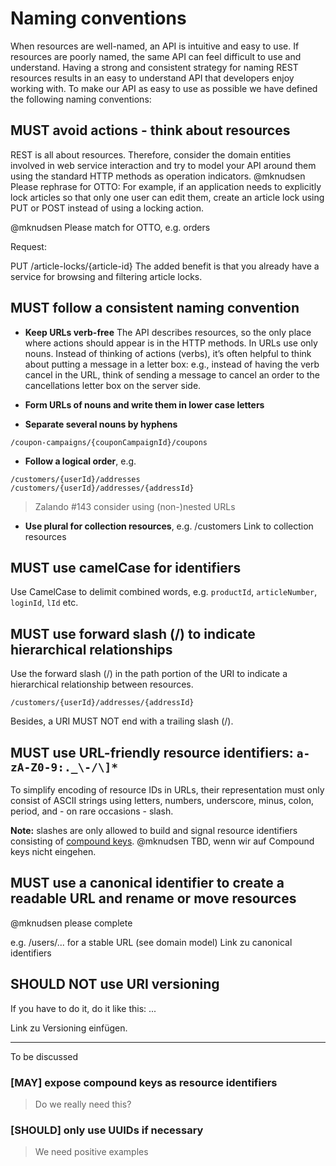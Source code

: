 # Naming conventions

When resources are well-named, an API is intuitive and easy to use.
If resources are poorly named, the same API can feel difficult to use and understand.
Having a strong and consistent strategy for naming REST resources results in an easy to understand API that developers enjoy working with.
To make our API as easy to use as possible we have defined the following naming conventions:

## MUST avoid actions - think about resources

REST is all about resources.
Therefore, consider the domain entities involved in web service interaction and try to model your API around them using the standard HTTP methods as operation indicators.
@mknudsen Please rephrase for OTTO: For example, if an application needs to explicitly lock articles so that only one user can edit them, create an article lock using PUT or POST instead of using a locking action.

@mknudsen Please match for OTTO, e.g. orders 

Request:

PUT /article-locks/{article-id}
The added benefit is that you already have a service for browsing and filtering article locks.

## MUST follow a consistent naming convention

* **Keep URLs verb-free**
The API describes resources, so the only place where actions should appear is in the HTTP methods.
In URLs use only nouns.
Instead of thinking of actions (verbs), it’s often helpful to think about putting a message in a letter box: e.g., instead of having the verb cancel in the URL, think of sending a message to cancel an order to the cancellations letter box on the server side.

* **Form URLs of nouns and write them in lower case letters**
* **Separate several nouns by hyphens**

`/coupon-campaigns/{couponCampaignId}/coupons`

* **Follow a logical order**, e.g.

`/customers/{userId}/addresses`
`/customers/{userId}/addresses/{addressId}`

>Zalando #143
>consider using (non-)nested URLs

* **Use plural for collection resources**, 
e.g. /customers
Link to collection resources

## MUST use camelCase for identifiers

Use CamelCase to delimit combined words,
e.g. `productId`, `articleNumber`, `loginId`, `lId` etc.  

## MUST use forward slash (/) to indicate hierarchical relationships

Use the forward slash (/) in the path portion of the URI to indicate a hierarchical relationship between resources.

`/customers/{userId}/addresses/{addressId}`

Besides, a URI MUST NOT end with a trailing slash (/).

## MUST use URL-friendly resource identifiers: `a-zA-Z0-9:._\-/\]*`

To simplify encoding of resource IDs in URLs, their representation must only consist of ASCII strings using letters, numbers, underscore, minus, colon, period, and - on rare occasions - slash.

**Note:** slashes are only allowed to build and signal resource identifiers consisting of [compound keys](#may-expose-compound-keys-as-resource-identifiers). 
@mknudsen TBD, wenn wir auf Compound keys nicht eingehen.

## MUST use a canonical identifier to create a readable URL and rename or move resources

@mknudsen please complete

e.g.  /users/... for a stable URL (see domain model)
Link zu canonical identifiers

## SHOULD NOT use URI versioning

If you have to do it, do it like this: ...

Link zu Versioning einfügen.

---
To be discussed

### **[MAY]** expose compound keys as resource identifiers
> Do we really need this?

### **[SHOULD]** only use UUIDs if necessary
> We need positive examples

